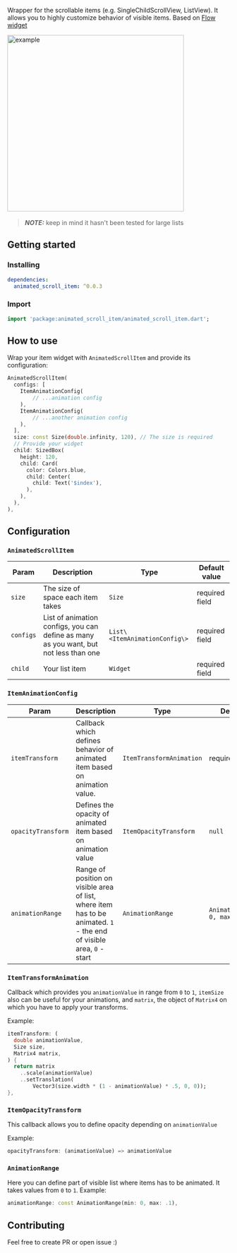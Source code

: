 Wrapper for the scrollable items (e.g. SingleChildScrollView, ListView). It allows you to highly customize behavior of visible items. Based on [Flow widget](https://api.flutter.dev/flutter/widgets/Flow-class.html)

<p>
  <img src="https://github.com/G33kFreak/animated-scroll-item/blob/main/doc/example1.gif?raw=true"
    alt="example" height="400"/>
  &nbsp;&nbsp;&nbsp;&nbsp;
</p>


> **_NOTE:_** keep in mind it hasn't been tested for large lists

## Getting started

### Installing

```yaml
dependencies:
  animated_scroll_item: ^0.0.3
```

### Import

```dart
import 'package:animated_scroll_item/animated_scroll_item.dart';
```

## How to use

Wrap your item widget with `AnimatedScrollItem` and provide its configuration:

```dart
AnimatedScrollItem(
  configs: [
    ItemAnimationConfig(
        // ...animation config
    ),
    ItemAnimationConfig(
        // ...another animation config
    ),
  ],
  size: const Size(double.infinity, 120), // The size is required
  // Provide your widget
  child: SizedBox(
    height: 120,
    child: Card(
      color: Colors.blue,
      child: Center(
        child: Text('$index'),
      ),
    ),
  ),
),
```

## Configuration

### `AnimatedScrollItem`

| Param     | Description                                                                          | Type                          | Default value  |
| --------- | ------------------------------------------------------------------------------------ | ----------------------------- | -------------- |
| `size`    | The size of space each item takes                                                    | `Size`                        | required field |
| `configs` | List of animation configs, you can define as many as you want, but not less than one | `List\<ItemAnimationConfig\>` | required field |
| `child`   | Your list item                                                                       | `Widget`                      | required field |

### `ItemAnimationConfig`

| Param              | Description                                                                                                          | Type                     | Default value                    |
| ------------------ | -------------------------------------------------------------------------------------------------------------------- | ------------------------ | -------------------------------- |
| `itemTransform`    | Callback which defines behavior of animated item based on animation value.                                           | `ItemTransformAnimation` | required field                   |
| `opacityTransform` | Defines the opacity of animated item based on animation value                                                        | `ItemOpacityTransform`   | `null`                           |
| `animationRange`   | Range of position on visible area of list, where item has to be animated. `1` - the end of visible area, `0` - start | `AnimationRange`         | `AnimationRange(min: 0, max: 1)` |

### `ItemTransformAnimation`

Callback which provides you `animationValue` in range from `0` to `1`, `itemSize` also can be useful for your animations, and `matrix`, the object of `Matrix4` on which you have to apply your transforms.

Example:
```dart
itemTransform: (
  double animationValue,
  Size size,
  Matrix4 matrix,
) {
  return matrix
    ..scale(animationValue)
    ..setTranslation(
        Vector3(size.width * (1 - animationValue) * .5, 0, 0));
},
```

### `ItemOpacityTransform`

This callback allows you to define opacity depending on `animationValue`

Example:
```dart
opacityTransform: (animationValue) => animationValue
```

### `AnimationRange`

Here you can define part of visible list where items has to be animated. It takes values from `0` to `1`.
Example:
```dart
animationRange: const AnimationRange(min: 0, max: .1),
```

## Contributing

Feel free to create PR or open issue :)
